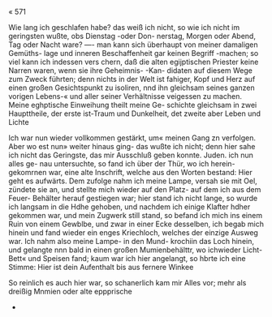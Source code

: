 « 571

Wie lang ich geschlafen habe? das weiß ich nicht, so
wie ich nicht im geringsten wußte, obs Dienstag -oder Don-
nerstag, Morgen oder Abend, Tag oder Nacht ware? —-
man kann sich überhaupt von meiner damaligen Gemüths-
lage und inneren Beschaffenheit gar keinen Begriff -machen;
so viel kann ich indessen vers chern, daß die alten egijptischen
Priester keine Narren waren, wenn sie ihre Geheimnis- -Kan-
didaten auf diesem Wege zum Zweck führten; denn nichts
in der Welt ist fahiger, Kopf und Herz auf einen großen
Gesichtspunkt zu isoliren, nnd ihn gleichsam seines ganzen
vorigen Lebens-« und aller seiner Verhältnisse veigessen zu
machen. Meine eghptische Einweihung theilt meine Ge-
schichte gleichsam in zwei Haupttheile, der erste ist-Traum
und Dunkelheit, det zweite aber Leben und Lichte

Ich war nun wieder vollkommen gestärkt, um« meinen
Gang zn verfolgen. Aber wo est nun» weiter hinaus ging-
das wußte ich nicht; denn hier sahe ich nicht das Geringste,
das mir Ausschluß geben konnte. Juden. ich nun alles ge-
nau untersuchte, so fand ich über der Thür, wo ich herein-
gekomrnen war, eine alte Inschrift, welche aus den Worten
bestand: Hier geht es aufwärts. Dem zufolge nahm ich
meine Lampe, versah sie mit Oel, zündete sie an, und stellte
mich wieder auf den Platz- auf dem ich aus dem Feuer-
Behälter herauf gestiegen war; hier stand ich nicht lange,
so wurde ich langsam in die Hdhe gehoben, und nachdem
ich einige Klafter hdher gekommen war, und mein Zugwerk
still stand, so befand ich mich ins einem Ruin von einem
Gewblbe, und zwar in einer Ecke desselben, ich begab mich
hinein und fand wieder ein enges Kriechloch, welches der
einzige Ausweg war. Ich nahm also meine Lampe- in den
Mund- krochiin das Loch hinein, und gelangte nnn bald in
einen großen Mumienbehälttr, wo ichwieder Licht- Bett«
und Speisen fand; kaum war ich hier angelangt, so hbrte
ich eine Stimme: Hier ist dein Aufenthalt bis aus fernere
Winkee

So reinlich es auch hier war, so schanerlich kam mir
Alles vor; mehr als dreißig Mnmien oder alte eppprische

-

